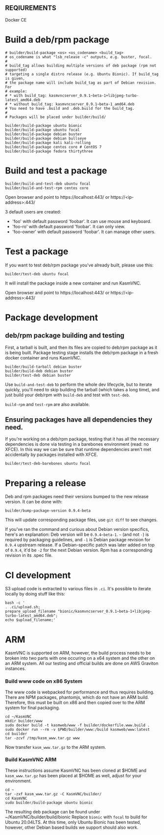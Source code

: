 ## REQIUREMENTS
Docker CE

# Build a deb/rpm package
```
# builder/build-package <os> <os_codename> <build_tag>
# os_codename is what "lsb_release -c" outputs, e.g. buster, focal.
#
# build_tag allows building multiple versions of deb package (rpm not supported)
# targeting a single distro release (e.g. Ubuntu Bionic). If build_tag is given,
# the package name will include build_tag as part of Debian revision. For
# example:
# * with build_tag: kasmvncserver_0.9.1~beta-1+libjpeg-turbo-latest_amd64.deb
# * without build_tag: kasmvncserver_0.9.1~beta-1_amd64.deb
# You need to have .build and .deb.build for the build_tag.
#
# Packages will be placed under builder/build/

builder/build-package ubuntu bionic
builder/build-package ubuntu focal
builder/build-package debian buster
builder/build-package debian bullseye
builder/build-package kali kali-rolling
builder/build-package centos core # CentOS 7
builder/build-package fedora thirtythree
```

# Build and test a package
```
builder/build-and-test-deb ubuntu focal
builder/build-and-test-rpm centos core
```

Open browser and point to https://localhost:443/ or https://\<ip-address\>:443/

3 default users are created:
* 'foo' with default password 'foobar'. It can use mouse and keyboard.
* 'foo-ro' with default password 'foobar'. It can only view.
* 'foo-owner' with default password 'foobar'. It can manage other users.

# Test a package

If you want to test deb/rpm package you've already built, please use this:
```
builder/test-deb ubuntu focal
```
It will install the package inside a new container and run KasmVNC.

Open browser and point to https://localhost:443/ or https://\<ip-address\>:443/

# Package development

## deb/rpm package building and testing

First, a tarball is built, and then its files are copied to deb/rpm package as
it is being built.
Package testing stage installs the deb/rpm package in a fresh docker container
and runs KasmVNC.

```
builder/build-tarball debian buster
builder/build-deb debian buster
builder/test-deb debian buster
```

Use `build-and-test-deb` to perform the whole dev lifecycle, but to iterate
quickly, you'll need to skip building the tarball (which takes a long time), and
just build your deb/rpm with `build-deb` and test with `test-deb`.

`build-rpm` and `test-rpm` are also available.

## Ensuring packages have all dependencies they need.

If you're working on a deb/rpm package, testing that it has all the necessary
dependencies is done via testing in a barebones environment (read: no XFCE). In
this way we can be sure that runtime dependencies aren't met accidentally by
packages installed with XFCE.

```
builder/test-deb-barebones ubuntu focal
```

# Preparing a release

Deb and rpm packages need their versions bumped to the new release version. It
can be done with:

```
builder/bump-package-version 0.9.4-beta
```

This will update corresponding package files, use `git diff` to see changes.

If you've ran the command and curious about Debian version specifics, here's an
explanation:
Deb version will be `0.9.4~beta-1`. `~` (and not `-`) is required by packaging
guidelines, and `-1` is Debian package revision for `0.9.4` upstream release. If
a Debian-specific patch was later added on top of `0.9.4`, it'd be `-2` for the
next Debian version. Rpm has a corresponding revision in its .spec file.

# CI development

S3 upload code is extracted to various files in `.ci`. It's possible to iterate
locally by doing stuff like this:

```
bash -c '
. .ci/upload.sh;
prepare_upload_filename "bionic/kasmvncserver_0.9.1~beta-1+libjpeg-turbo-latest_amd64.deb";
echo $upload_filename;'
```

# ARM

KasmVNC is supported on ARM, however, the build process needs to be broken into two parts with one occuring on a x64 system and the other on an ARM system. All our testing and official builds are done on AWS Graviton instances.

### Build www code on x86 System
The www code is webpacked for performance and thus requires building. There are NPM packages, phantomjs, which do not have an ARM build. Therefore, this must be built on x86 and then copied over to the ARM system for final packaging.

```
cd ~/KasmVNC
mkdir builder/www
sudo docker build -t kasmweb/www -f builder/dockerfile.www.build .
sudo docker run --rm -v $PWD/builder/www:/build kasmweb/www:latest
cd builder
tar -zcvf /tmp/kasm_www.tar.gz www
```

Now transfer ```kasm_www.tar.gz``` to the ARM system.

### Build KasmVNC ARM
These instructions assume KasmVNC has been cloned at $HOME and ```kasm_www.tar.gz``` has been placed at $HOME as well, adjust for your environment.

```
cd ~
tar -zxf kasm_www.tar.gz -C KasmVNC/builder/
cd KasmVNC
sudo builder/build-package ubuntu bionic
```
The resulting deb package can be found under ~/KasmVNC/builder/build/bionic
Replace ```bionic``` with ```focal``` to build for Ubuntu 20.04LTS. At this time, only Ubuntu Bionic has been tested, however, other Debian based builds we support should also work.
